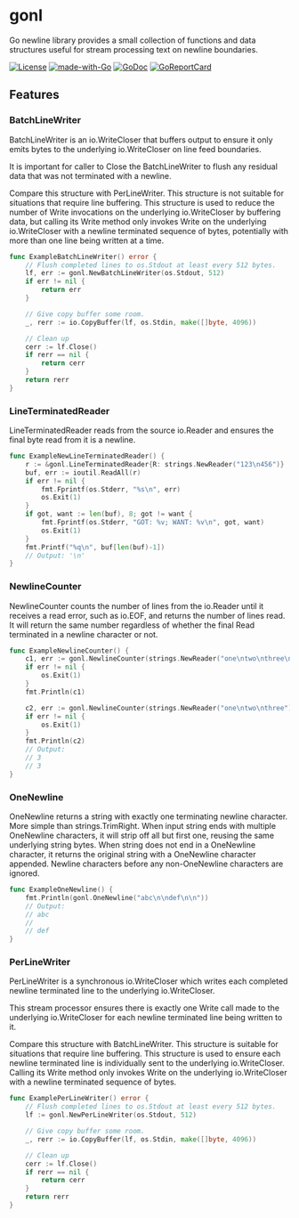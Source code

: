 # gonl

Go newline library provides a small collection of functions and data
structures useful for stream processing text on newline boundaries.

[![License](https://img.shields.io/badge/License-BSD_2--Clause-orange.svg)](https://opensource.org/licenses/BSD-2-Clause)
[![made-with-Go](https://img.shields.io/badge/Made%20with-Go-1f425f.svg)](http://golang.org)
[![GoDoc](https://godoc.org/github.com/karrick/gonl?status.svg)](https://godoc.org/github.com/karrick/gonl)
[![GoReportCard](https://goreportcard.com/badge/github.com/karrick/gonl)](https://goreportcard.com/report/github.com/karrick/gonl)

## Features

### BatchLineWriter

BatchLineWriter is an io.WriteCloser that buffers output to ensure it
only emits bytes to the underlying io.WriteCloser on line feed
boundaries.

It is important for caller to Close the BatchLineWriter to flush any
residual data that was not terminated with a newline.

Compare this structure with PerLineWriter. This structure is not
suitable for situations that require line buffering. This structure is
used to reduce the number of Write invocations on the underlying
io.WriteCloser by buffering data, but calling its Write method only
invokes Write on the underlying io.WriteCloser with a newline
terminated sequence of bytes, potentially with more than one line
being written at a time.

```Go
func ExampleBatchLineWriter() error {
    // Flush completed lines to os.Stdout at least every 512 bytes.
    lf, err := gonl.NewBatchLineWriter(os.Stdout, 512)
    if err != nil {
        return err
    }

    // Give copy buffer some room.
    _, rerr := io.CopyBuffer(lf, os.Stdin, make([]byte, 4096))

    // Clean up
    cerr := lf.Close()
    if rerr == nil {
        return cerr
    }
    return rerr
}
```

### LineTerminatedReader

LineTerminatedReader reads from the source io.Reader and ensures the
final byte read from it is a newline.

```Go
func ExampleNewLineTerminatedReader() {
	r := &gonl.LineTerminatedReader{R: strings.NewReader("123\n456")}
	buf, err := ioutil.ReadAll(r)
	if err != nil {
		fmt.Fprintf(os.Stderr, "%s\n", err)
		os.Exit(1)
	}
	if got, want := len(buf), 8; got != want {
		fmt.Fprintf(os.Stderr, "GOT: %v; WANT: %v\n", got, want)
		os.Exit(1)
	}
	fmt.Printf("%q\n", buf[len(buf)-1])
	// Output: '\n'
}
```

### NewlineCounter

NewlineCounter counts the number of lines from the io.Reader until it
receives a read error, such as io.EOF, and returns the number of lines
read. It will return the same number regardless of whether the final
Read terminated in a newline character or not.

```Go
func ExampleNewlineCounter() {
	c1, err := gonl.NewlineCounter(strings.NewReader("one\ntwo\nthree\n"))
	if err != nil {
		os.Exit(1)
	}
	fmt.Println(c1)

	c2, err := gonl.NewlineCounter(strings.NewReader("one\ntwo\nthree"))
	if err != nil {
		os.Exit(1)
	}
	fmt.Println(c2)
	// Output:
	// 3
	// 3
}
```

### OneNewline

OneNewline returns a string with exactly one terminating newline
character. More simple than strings.TrimRight. When input string ends
with multiple OneNewline characters, it will strip off all but first
one, reusing the same underlying string bytes. When string does not
end in a OneNewline character, it returns the original string with a
OneNewline character appended. Newline characters before any
non-OneNewline characters are ignored.

```Go
func ExampleOneNewline() {
	fmt.Println(gonl.OneNewline("abc\n\ndef\n\n"))
	// Output:
	// abc
	//
	// def
}

```

### PerLineWriter

PerLineWriter is a synchronous io.WriteCloser which writes each
completed newline terminated line to the underlying io.WriteCloser.

This stream processor ensures there is exactly one Write call made to
the underlying io.WriteCloser for each newline terminated line being
written to it.

Compare this structure with BatchLineWriter. This structure is
suitable for situations that require line buffering. This structure is
used to ensure each newline terminated line is individually sent to
the underlying io.WriteCloser. Calling its Write method only invokes
Write on the underlying io.WriteCloser with a newline terminated
sequence of bytes.

```Go
func ExamplePerLineWriter() error {
    // Flush completed lines to os.Stdout at least every 512 bytes.
    lf := gonl.NewPerLineWriter(os.Stdout, 512)

    // Give copy buffer some room.
    _, rerr := io.CopyBuffer(lf, os.Stdin, make([]byte, 4096))

    // Clean up
    cerr := lf.Close()
    if rerr == nil {
        return cerr
    }
    return rerr
}
```
